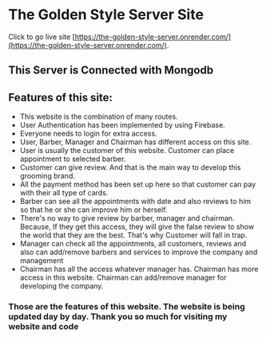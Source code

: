 # The Golden Style Server Site
Click to go live site [https://the-golden-style-server.onrender.com/](https://the-golden-style-server.onrender.com/).

## This Server is Connected with Mongodb

## Features of this site:

* This website is the combination of many routes.
* User Authentication has been implemented by using Firebase.
* Everyone needs to login for extra access.
* User, Barber, Manager and Chairman has different access on this site.
* User is usually the customer of this website. Customer can place appointment to selected barber.
* Customer can give review. And that is the main way to develop this grooming brand.
* All the payment method has been set up here so that customer can pay with their all type of cards.
* Barber can see all the appointments with date and also reviews to him so that he or she can improve him or herself.
* There's no way to give review by barber, manager and chairman. Because, If they get this access, they will give the false review to show the world that they are the best. That's why Customer will fall in trap.
* Manager can check all the appointments, all customers, reviews and also can add/remove barbers and services to improve the company and management
* Chairman has all the access whatever manager has. Chairman has more access in this website. Chairman can add/remove manager for developing the company.

### Those are the features of this website. The website is being updated day by day. Thank you so much for visiting my website and code